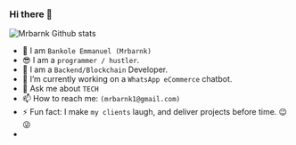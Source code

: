 ### Hi there 👋

![Mrbarnk Github stats](https://github-readme-stats.vercel.app/api?username=mrbarnk&count_private=true&show_icons=true&&theme=gotham)

- 🔭 I am `Bankole Emmanuel (Mrbarnk)`
- 😎 I am a `programmer / hustler`.
- 🌱 I am a `Backend/Blockchain` Developer.
- 👯 I’m currently working on a `WhatsApp eCommerce` chatbot.
- 💬 Ask me about `TECH`
- 📫 How to reach me: `(mrbarnk1@gmail.com)`
- ⚡ Fun fact: I make `my clients` laugh, and deliver projects before time. 😉😜
- 
<!--
**mrbarnk/mrbarnk** is a ✨ _special_ ✨ repository because its `README.md` (this file) appears on your GitHub profile.

Here are some ideas to get you started:

- 🔭 I’m currently working on ...
- 🌱 I’m currently learning ...
- 👯 I’m looking to collaborate on ...
- 🤔 I’m looking for help with ...
- 💬 Ask me about ...
- 📫 How to reach me: ...
- 😄 Pronouns: ...
- ⚡ Fun fact: ...
-->
